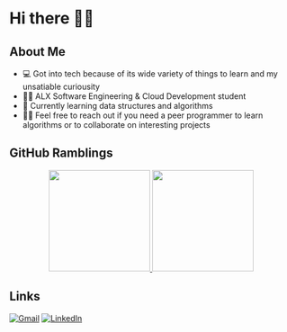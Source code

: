 # Hi there 👋🏾

## About Me

-   💻 Got into tech because of its wide variety of things to learn and my unsatiable curiousity
-   🧕🏽 ALX Software Engineering & Cloud Development student
-   🌱 Currently learning data structures and algorithms
-   👯‍♀️ Feel free to reach out if you need a peer programmer to learn algorithms or to collaborate on interesting projects

## GitHub Ramblings

<p align="center">
<a href="https://github.com/badepojulateef">
  <img height="180em" src="https://github-readme-stats-eight-theta.vercel.app/api?username=NabeelahY&show_icons=true&theme=react&include_all_commits=true&count_private=true"/>
  <img height="180em" src="https://github-readme-stats-eight-theta.vercel.app/api/top-langs/?username=badepojulateef&layout=compact&hide=html,css&langs_count=10&theme=react&count_private=true"/>
</a>
</p>

## Links

[![Gmail](https://img.shields.io/badge/-LATEEFADEPOJU@GMAIL.COM-D14836?style=for-the-badge&logo=gmail&logoColor=white)](mailto:badepojulateef@gmail.com)
[![LinkedIn](https://img.shields.io/badge/-LINKEDIN-0077B5?style=for-the-badge&logo=linkedin&logoColor=white)](https://www.linkedin.com/in/adepoju-lateef/)
